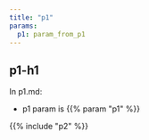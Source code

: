 ```yaml
---
title: "p1"
params:
  p1: param_from_p1
---
```

## p1-h1
In p1.md:

- p1 param is {{% param "p1" %}}

{{% include "p2" %}}
